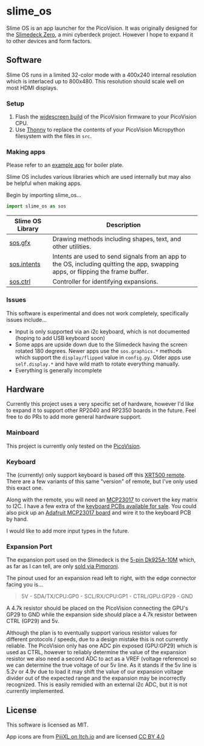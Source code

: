 # slime_os

Slime OS is an app launcher for the PicoVision. It was originally designed for the [Slimedeck Zero](https://youtu.be/rnwPmoWMGqk), a mini cyberdeck project. However I hope to expand it to other devices and form factors.

## Software

Slime OS runs in a limited 32-color mode with a 400x240 internal resolution which is interlaced up to 800x480. This resolution should scale well on most HDMI displays.

### Setup

1. Flash the [widescreen build](https://github.com/pimoroni/picovision/releases) of the PicoVision firmware to your PicoVision CPU.
2. Use [Thonny](https://thonny.org/) to replace the contents of your PicoVision Micropython filesystem with the files in `src`. 

### Making apps

Please refer to an [example app](/src/slime_os/flashlight_app.py) for boiler plate.

Slime OS includes various libraries which are used internally but may also be helpful when making apps.

Begin by importing slime_os...

```python
import slime_os as sos
```

| Slime OS Library  | Description | 
| ------------- | ------------- |
| [sos.gfx](/src/slime_os/graphics.py)  | Drawing methods including shapes, text, and other utilities.  |
| [sos.intents](/src/slime_os/intents.py)  | Intents are used to send signals from an app to the OS, including quitting the app, swapping apps, or flipping the frame buffer.  |
| [sos.ctrl](/src/slime_os/expansion.py)  | Controller for identifying expansions. |

### Issues

This software is experimental and does not work completely, specifically issues include...

* Input is only supported via an i2c keyboard, which is not documented (hoping to add USB keyboard soon)
* Some apps are upside down due to the Slimedeck having the screen rotated 180 degrees. Newer apps use the `sos.graphics.*` methods which support the `display/flipped` value in `config.py`. Older apps use `self.display.*` and have wild math to rotate everything manually.
* Everything is generally incomplete

## Hardware

Currently this project uses a very specific set of hardware, however I'd like to expand it to support other RP2040 and RP2350 boards in the future. Feel free to do PRs to add more general hardware support.

### Mainboard

This project is currently only tested on the [PicoVision](https://collabs.shop/fca3j3). 

### Keyboard

The (currently) only support keyboard is based off this [XRT500 remote](https://www.amazon.com/dp/B01IOZBNBC/?tag=boosteroven-20). There are a few variants of this same "version" of remote, but I've only used this exact one.

Along with the remote, you will need an [MCP23017](https://www.adafruit.com/product/732) to convert the key matrix to I2C. I have a few extra of the [keyboard PCBs available for sale](https://abe.today/products/mcp23017-port-expander-for-xrt500-tv-remote). You could also pick up an [Adafruit MCP23017 board](https://www.adafruit.com/product/5346) and wire it to the keyboard PCB by hand.

I would like to add more input types in the future.

### Expansion Port

The expansion port used on the Slimedeck is the [5-pin Dk925A-10M](https://cdn.shopify.com/s/files/1/0174/1800/files/DK925A-10M.pdf?v=1643016288) which, as far as I can tell, are only [sold via Pimoroni](https://collabs.shop/knlijz).

The pinout used for an expansion read left to right, with the edge connector facing you is...

> 5V - SDA/TX/CPU:GP0 - SCL/RX/CPU:GP1 - CTRL/GPU:GP29 - GND

A 4.7k resistor should be placed on the PicoVision connecting the GPU's GP29 to GND while the expansion side should place a 4.7k resistor between CTRL (GP29) and 5v.

Although the plan is to eventually support various resistor values for different protocols / speeds, due to a design mistake this is not currently reliable. The PicoVision only has one ADC pin exposed (GPU:GP29) which is used as CTRL, however to reliably determine the value of the expansion resistor we also need a second ADC to act as a VREF (voltage reference) so we can determine the true voltage of our 5v line. As it stands if the 5v line is 5.2v or 4.9v due to load it may shift the value of our expansion voltage divider out of the expected range and the expansion may be incorrectly recognized. This is easily remidied with an external i2c ADC, but it is not currently implemented.

## License

This software is licensed as MIT.

App icons are from [PiiiXL on Itch.io](https://piiixl.itch.io/mega-1-bit-icons-bundle) and are licensed [CC BY 4.0](https://creativecommons.org/licenses/by/4.0/deed.en)
